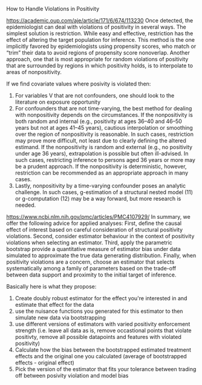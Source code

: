 How to Handle Violations in Positivity

https://academic.oup.com/aje/article/171/6/674/113230
Once detected, the epidemiologist can deal with violations of positivity in several ways. The simplest solution is restriction. While easy and effective, restriction has the effect of altering the target population for inference. This method is the one implicitly favored by epidemiologists using propensity scores, who match or “trim” their data to avoid regions of propensity score nonoverlap. Another approach, one that is most appropriate for random violations of positivity that are surrounded by regions in which positivity holds, is to interpolate to areas of nonpositivity.

If we find covariate values where posivity is violated then:
1.  For variables V that are not confounders, one should look to the literature on exposure opportunity
2.  For confounders that are not time-varying, the best method for dealing with nonpositivity depends on the circumstances. If the nonpositivity is both random and internal (e.g., positivity at ages 36–40 and 46–50 years but not at ages 41–45 years), cautious interpolation or smoothing over the region of nonpositivity is reasonable. In such cases, restriction may prove more difficult, not least due to clearly defining the altered estimand. If the nonpositivity is random and external (e.g., no positivity under age 36 years), extrapolation is possible but often ill-advised. In such cases, restricting inference to persons aged 36 years or more may be a prudent approach. If the nonpositivity is deterministic, however, restriction can be recommended as an appropriate approach in many cases.
3.  Lastly, nonpositivity by a time-varying confounder poses an analytic challenge. In such cases, g-estimation of a structural nested model (11) or g-computation (12) may be a way forward, but more research is needed.


https://www.ncbi.nlm.nih.gov/pmc/articles/PMC4107929/
In summary, we offer the following advice for applied analyses: First, define the causal effect of interest based on careful consideration of structural positivity violations. Second, consider estimator behaviour in the context of positivity violations when selecting an estimator. Third, apply the parametric bootstrap provide a quantitative measure of estimator bias under data simulated to approximate the true data generating distribution. Finally, when positivity violations are a concern, choose an estimator that selects systematically among a family of parameters based on the trade-off between data support and proximity to the initial target of inference.

Basically here is what they propose:
1. Create doubly robust estimator for the effect you're interested in and estimate that effect for the data
2. use the nuisance functions you generated for this estimator to then simulate new data via bootstrapping
3. use different versions of estimators with varied positivity enforcement strength (i.e. leave all data as is, remove occastional points that violate positivty, remove all possible datapoints and features with violated positivity)
4. Calculate how the bias between the bootstrapped estimated treatment effects and the original one you calculated (average of bootstrapped effects - original effect)
5. Pick the version of the estimator that fits your tolerance between trading off between posivity violation and model bias 